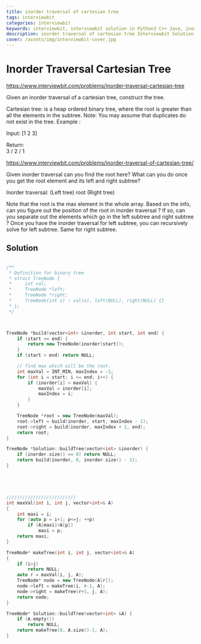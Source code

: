 ```yaml
---
title: inorder traversal of cartesian tree
tags: interviewbit
categories: interviewbit
keywords: interviewbit, interviewbit solution in Python3 C++ Java, inorder traversal of cartesian tree solution
description: inorder traversal of cartesian tree Interviewbit Solution Explained
cover: /assets/img/interviewbit-cover.jpg
---
```


# Inorder Traversal Cartesian Tree

https://www.interviewbit.com/problems/inorder-traversal-cartesian-tree


Given an inorder traversal of a cartesian tree, construct the tree.

 Cartesian tree: is a heap ordered binary tree, where the root is greater than all the elements in the subtree. 
 Note: You may assume that duplicates do not exist in the tree. 
Example :

Input: [1 2 3]

Return:   
          3
         /
        2
       /
      1
      
https://www.interviewbit.com/problems/inorder-traversal-of-cartesian-tree/


Given inorder traversal can you find the root here? What can you do once you get
the root element and its left and right subtree?


Inorder traversal: (Left tree) root (Right tree)

Note that the root is the max element in the whole array. Based on the info, can you figure out
the position of the root in inorder traversal ? If so, can you separate out the elements which
go in the left subtree and right subtree ? 
Once you have the inorder traversal for left subtree, you can recursively solve for left subtree.
Same for right subtree.


## Solution

```cpp

/**
 * Definition for binary tree
 * struct TreeNode {
 *     int val;
 *     TreeNode *left;
 *     TreeNode *right;
 *     TreeNode(int x) : val(x), left(NULL), right(NULL) {}
 * };
 */



TreeNode *build(vector<int> &inorder, int start, int end) {
    if (start == end) {
        return new TreeNode(inorder[start]);
    }
    if (start > end) return NULL;

    // find max which will be the root. 
    int maxVal = INT_MIN, maxIndex = -1;
    for (int i = start; i <= end; i++) {
        if (inorder[i] > maxVal) {
            maxVal = inorder[i];
            maxIndex = i;
        }
    }

    TreeNode *root = new TreeNode(maxVal);
    root->left = build(inorder, start, maxIndex - 1);
    root->right = build(inorder, maxIndex + 1, end);
    return root;
}

TreeNode *Solution::buildTree(vector<int> &inorder) {
    if (inorder.size() == 0) return NULL;
    return build(inorder, 0, inorder.size() - 1);
}





//////////////////////////
int maxVal(int i, int j, vector<int>& A)
{
    int maxi = i;
    for (auto p = i+1; p<=j; ++p)
        if (A[maxi]<A[p])
            maxi = p;
    return maxi;
}

TreeNode* makeTree(int i, int j, vector<int>& A)
{
    if (i>j)
        return NULL;
    auto r = maxVal(i, j, A);
    TreeNode* node = new TreeNode(A[r]);
    node->left = makeTree(i, r-1, A);
    node->right = makeTree(r+1, j, A);
    return node;
}

TreeNode* Solution::buildTree(vector<int> &A) {
    if (A.empty())
        return NULL;
    return makeTree(0, A.size()-1, A);
}


```